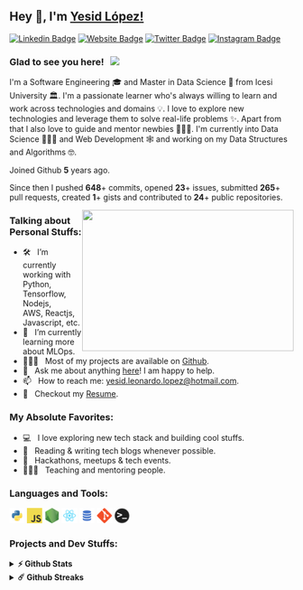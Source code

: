 ## Hey 👋, I'm [Yesid López!](https://github.com/yesid-lopez)

[![Linkedin Badge](https://img.shields.io/badge/-LinkedIn-0e76a8?style=flat-square&logo=Linkedin&logoColor=white)](https://www.linkedin.com/in/yesid-lopez-sierra/)
[![Website Badge](https://img.shields.io/badge/Website-3b5998?style=flat-square&logo=google-chrome&logoColor=white)](https://portfolio-yesid-lopez.vercel.app/)
[![Twitter Badge](https://img.shields.io/badge/-Twitter-00acee?style=flat-square&logo=Twitter&logoColor=white)](https://twitter.com/yesidlopezs)
[![Instagram Badge](https://img.shields.io/badge/-Instagram-e4405f?style=flat-square&logo=Instagram&logoColor=white)](https://www.instagram.com/yesid.lopez/)

### Glad to see you here! &nbsp; ![](https://visitor-badge.glitch.me/badge?page_id=yesid-lopez.yesid-lopez&style=flat-square&color=0088cc)

I'm a Software Engineering 🎓 and Master in Data Science 🧠 from Icesi University 🏛. I'm a passionate learner who's always willing to learn and work across technologies and domains 💡. I love to explore new technologies and leverage them to solve real-life problems ✨. Apart from that I also love to guide and mentor newbies 👨🏻‍💻. I'm currently into Data Science 🧑🏻‍🔬 and Web Development 🕸️ and working on my Data Structures and Algorithms 🤓.

Joined Github **5** years ago.

Since then I pushed **648**+ commits, opened **23**+ issues, submitted **265**+ pull requests, created **1**+ gists and contributed to **24**+ public repositories.

<img align="right" height="250" width="375" alt="" src="https://raw.githubusercontent.com/yesid-lopez/iampavangandhi/master/gifs/coder.gif" />

### Talking about Personal Stuffs:

- 🛠 &nbsp; I’m currently working with Python, Tensorflow, Nodejs, <br /> AWS, Reactjs, Javascript, etc.
- 🚀 &nbsp; I’m currently learning more about MLOps.
- 👨🏻‍💻 &nbsp; Most of my projects are available on [Github](https://github.com/yesid-lopez).
- 💬 &nbsp; Ask me about anything [here](https://github.com/yesid-lopez/yesid-lopez/issues/2)! I am happy to help.
- 📫 &nbsp; How to reach me: yesid.leonardo.lopez@hotmail.com.
- 📝 &nbsp; Checkout my [Resume](https://github.com/yesid-lopez/yesid-lopez/blob/master/resume.pdf).

### My Absolute Favorites:

- 💻 &nbsp; I love exploring new tech stack and building cool stuffs.
- 📰 &nbsp; Reading & writing tech blogs whenever possible.
- 🍕 &nbsp; Hackathons, meetups & tech events.
- 👨🏻‍🏫 &nbsp; Teaching and mentoring people.

### Languages and Tools:

<code><img height="27" src="https://raw.githubusercontent.com/github/explore/80688e429a7d4ef2fca1e82350fe8e3517d3494d/topics/python/python.png" alt="python"></code>
<code><img height="27" src="https://raw.githubusercontent.com/github/explore/80688e429a7d4ef2fca1e82350fe8e3517d3494d/topics/javascript/javascript.png" alt="javascript"></code>
<code><img height="27" src="https://raw.githubusercontent.com/github/explore/80688e429a7d4ef2fca1e82350fe8e3517d3494d/topics/nodejs/nodejs.png" alt="nodejs"></code>
<code><img height="27" src="https://raw.githubusercontent.com/github/explore/80688e429a7d4ef2fca1e82350fe8e3517d3494d/topics/react/react.png" alt="react"></code>
<code><img height="27" src="https://raw.githubusercontent.com/github/explore/80688e429a7d4ef2fca1e82350fe8e3517d3494d/topics/sql/sql.png" alt="sql"></code>
<code><img height="27" src="https://raw.githubusercontent.com/devicons/devicon/master/icons/git/git-original.svg" alt="git"></code>
<code><img height="27" src="https://raw.githubusercontent.com/github/explore/80688e429a7d4ef2fca1e82350fe8e3517d3494d/topics/terminal/terminal.png" alt="terminal"></code>


### Projects and Dev Stuffs:

<details>	
  <summary><b>⚡ Github Stats</b></summary>

  <br />
  <img height="180em" src="https://github-readme-stats.vercel.app/api?username=yesid-lopez&show_icons=true&hide_border=true&&count_private=true&include_all_commits=true" />
  <img height="180em" src="https://github-readme-stats.vercel.app/api/top-langs/?username=yesid-lopez&exclude_repo=KNN-Image-Classification&show_icons=true&hide_border=true&layout=compact&langs_count=8"/>
</details>

<details>	
  <summary><b>☄️ Github Streaks</b></summary>

  <br />
  <img height="180em" src="https://github-readme-streak-stats.herokuapp.com/?user=yesid-lopez&hide_border=true" />
</details>
 
#

